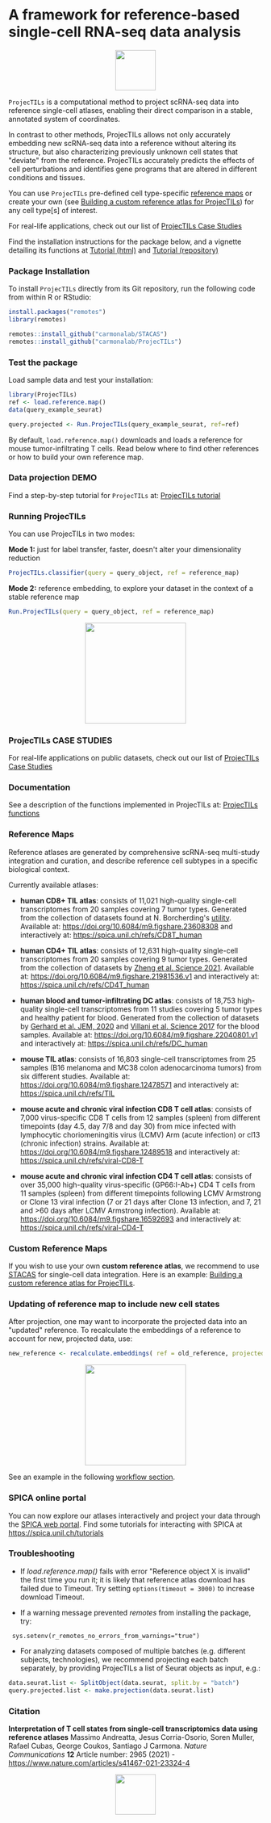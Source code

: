 # A framework for reference-based single-cell RNA-seq data analysis

<p align="center">

<img src="docs/RSticker_ProjecTILS.png" height="80"/>

</p>

`ProjecTILs` is a computational method to project scRNA-seq data into reference single-cell atlases, enabling their direct comparison in a stable, annotated system of coordinates.

In contrast to other methods, ProjecTILs allows not only accurately embedding new scRNA-seq data into a reference without altering its structure, but also characterizing previously unknown cell states that "deviate" from the reference. ProjecTILs accurately predicts the effects of cell perturbations and identifies gene programs that are altered in different conditions and tissues.

You can use `ProjecTILs` pre-defined cell type-specific [reference maps](#reference-atlases) or create your own (see [Building a custom reference atlas for ProjecTILs](https://carmonalab.github.io/ProjecTILs.demo/build_ref_atlas.html)) for any cell type[s] of interest.

For real-life applications, check out our list of [ProjecTILs Case Studies](https://carmonalab.github.io/ProjecTILs_CaseStudies/)

Find the installation instructions for the package below, and a vignette detailing its functions at [Tutorial (html)](https://carmonalab.github.io/ProjecTILs.demo/tutorial.html) and [Tutorial (repository)](https://github.com/carmonalab/ProjecTILs.demo)

### Package Installation

To install `ProjecTILs` directly from its Git repository, run the following code from within R or RStudio:

``` r
install.packages("remotes")
library(remotes)

remotes::install_github("carmonalab/STACAS")
remotes::install_github("carmonalab/ProjecTILs")
```

### Test the package

Load sample data and test your installation:

``` r
library(ProjecTILs)
ref <- load.reference.map()
data(query_example_seurat)

query.projected <- Run.ProjecTILs(query_example_seurat, ref=ref)
```

By default, `load.reference.map()` downloads and loads a reference for mouse tumor-infiltrating T cells. Read below where to find other references or how to build your own reference map.

### Data projection DEMO

Find a step-by-step tutorial for `ProjecTILs` at: [ProjecTILs tutorial](https://carmonalab.github.io/ProjecTILs.demo/tutorial.html)

### Running ProjecTILs

You can use ProjecTILs in two modes:

**Mode 1:** just for label transfer, faster, doesn't alter your dimensionality reduction

``` r
ProjecTILs.classifier(query = query_object, ref = reference_map)
```

**Mode 2:** reference embedding, to explore your dataset in the context of a stable reference map

``` r
Run.ProjecTILs(query = query_object, ref = reference_map)
```

<p align="center">

<img src="docs/Proj_modes.png" height="200"/>

</p>

### ProjecTILs CASE STUDIES

For real-life applications on public datasets, check out our list of [ProjecTILs Case Studies](https://carmonalab.github.io/ProjecTILs_CaseStudies/)

### Documentation

See a description of the functions implemented in ProjecTILs at: [ProjecTILs functions](docs/functions.md)

### Reference Maps

Reference atlases are generated by comprehensive scRNA-seq multi-study integration and curation, and describe reference cell subtypes in a specific biological context.

Currently available atlases:

-   **human CD8+ TIL atlas**: consists of 11,021 high-quality single-cell transcriptomes from 20 samples covering 7 tumor types. Generated from the collection of datasets found at N. Borcherding's [utility](https://github.com/ncborcherding/utility). Available at: <https://doi.org/10.6084/m9.figshare.23608308> and interactively at: <https://spica.unil.ch/refs/CD8T_human>

-   **human CD4+ TIL atlas**: consists of 12,631 high-quality single-cell transcriptomes from 20 samples covering 9 tumor types. Generated from the collection of datasets by [Zheng et al. Science 2021](https://www.science.org/doi/10.1126/science.abe6474). Available at: <https://doi.org/10.6084/m9.figshare.21981536.v1> and interactively at: <https://spica.unil.ch/refs/CD4T_human>

-   **human blood and tumor-infiltrating DC atlas**: consists of 18,753 high-quality single-cell transcriptomes from 11 studies covering 5 tumor types and healthy patient for blood. Generated from the collection of datasets by [Gerhard et al. JEM, 2020](https://pubmed.ncbi.nlm.nih.gov/33601412/) and [Villani et al. Science 2017](https://pubmed.ncbi.nlm.nih.gov/28428369/) for the blood samples. Available at: <https://doi.org/10.6084/m9.figshare.22040801.v1> and interactively at: <https://spica.unil.ch/refs/DC_human>

-   **mouse TIL atlas**: consists of 16,803 single-cell transcriptomes from 25 samples (B16 melanoma and MC38 colon adenocarcinoma tumors) from six different studies. Available at: <https://doi.org/10.6084/m9.figshare.12478571> and interactively at: <https://spica.unil.ch/refs/TIL>

-   **mouse acute and chronic viral infection CD8 T cell atlas**: consists of 7,000 virus-specific CD8 T cells from 12 samples (spleen) from different timepoints (day 4.5, day 7/8 and day 30) from mice infected with lymphocytic choriomeningitis virus (LCMV) Arm (acute infection) or cl13 (chronic infection) strains. Available at: <https://doi.org/10.6084/m9.figshare.12489518> and interactively at: <https://spica.unil.ch/refs/viral-CD8-T>

-   **mouse acute and chronic viral infection CD4 T cell atlas**: consists of over 35,000 high-quality virus-specific (GP66:I-Ab+) CD4 T cells from 11 samples (spleen) from different timepoints following LCMV Armstrong or Clone 13 viral infection (7 or 21 days after Clone 13 infection, and 7, 21 and \>60 days after LCMV Armstrong infection). Available at: <https://doi.org/10.6084/m9.figshare.16592693> and interactively at: <https://spica.unil.ch/refs/viral-CD4-T>

### Custom Reference Maps

If you wish to use your own **custom reference atlas**, we recommend to use [STACAS](https://github.com/carmonalab/STACAS) for single-cell data integration. Here is an example: [Building a custom reference atlas for ProjecTILs](https://carmonalab.github.io/ProjecTILs.demo/build_ref_atlas.html).

### Updating of reference map to include new cell states

After projection, one may want to incorporate the projected data into an "updated" reference. To recalculate the embeddings of a reference to account for new, projected data, use:

``` r
new_reference <- recalculate.embeddings( ref = old_reference, projected = projected_object )
```

<p align="center">

<img src="docs/recalc_embeddings.png" height="200"/>

</p>

See an example in the following [workflow section](https://carmonalab.github.io/ProjecTILs_CaseStudies/novelstate.html#recalculate-map-with-novel-state).

### SPICA online portal

You can now explore our atlases interactively and project your data through the [SPICA web portal](https://spica.unil.ch/). Find some tutorials for interacting with SPICA at <https://spica.unil.ch/tutorials>

### Troubleshooting

-   If *load.reference.map()* fails with error "Reference object X is invalid" the first time you run it; it is likely that reference atlas download has failed due to Timeout. Try setting `options(timeout = 3000)` to increase download Timeout.

-   If a warning message prevented *remotes* from installing the package, try:

``` sys.setenv(r_remotes_no_errors_from_warnings="true")```

* For analyzing datasets composed of multiple batches (e.g. different subjects, technologies), we recommend projecting each batch separately, by providing ProjecTILs a list of Seurat objects as input, e.g.:
```r
data.seurat.list <- SplitObject(data.seurat, split.by = "batch")
query.projected.list <- make.projection(data.seurat.list)
```

### Citation

**Interpretation of T cell states from single-cell transcriptomics data using reference atlases** Massimo Andreatta, Jesus Corria-Osorio, Soren Muller, Rafael Cubas, George Coukos, Santiago J Carmona. *Nature Communications* **12** Article number: 2965 (2021) - <https://www.nature.com/articles/s41467-021-23324-4>

<p align="center">

<img src="docs/RSticker_ProjecTILS.png" height="80"/>

</p>
